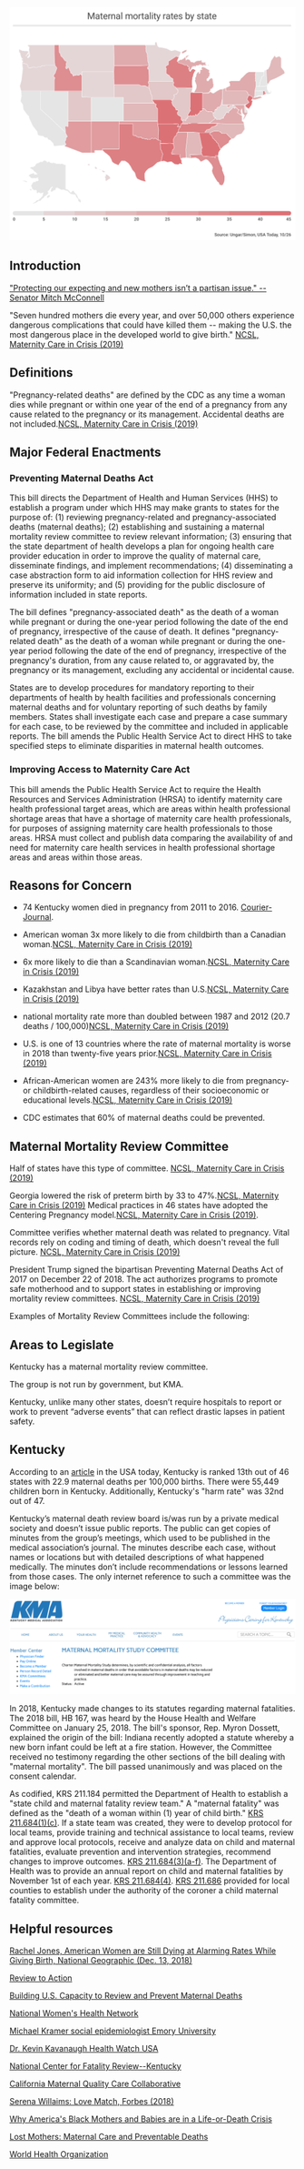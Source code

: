 

![maternal mortality by state](img/maternal_mortality_by_state.png)


## Introduction

["Protecting our expecting and new mothers isn’t a partisan issue." --Senator Mitch McConnell](reference/2018-12-26_ky_today_mconnell_preventing_maternal_mortality.pdf)

"Seven hundred mothers die every year, and over 50,000 others experience dangerous complications that could have killed them -- making the U.S. the most dangerous place in the developed world to give birth." [NCSL, Maternity Care in Crisis (2019)](reference/2019-01-11_ncsl_maternity_care_in_crisis.pdf)

## Definitions

"Pregnancy-related deaths" are defined by the CDC as any time a woman dies while pregnant or within one year of the end of a pregnancy from any cause related to the pregnancy or its management.  Accidental deaths are not included.[NCSL, Maternity Care in Crisis (2019)](reference/2019-01-11_ncsl_maternity_care_in_crisis.pdf)


## Major Federal Enactments

### Preventing Maternal Deaths Act

This bill directs the Department of Health and Human Services (HHS) to establish a program under which HHS may make grants to states for the purpose of: (1) reviewing pregnancy-related and pregnancy-associated deaths (maternal deaths); (2) establishing and sustaining a maternal mortality review committee to review relevant information; (3) ensuring that the state department of health develops a plan for ongoing health care provider education in order to improve the quality of maternal care, disseminate findings, and implement recommendations; (4) disseminating a case abstraction form to aid information collection for HHS review and preserve its uniformity; and (5) providing for the public disclosure of information included in state reports.

The bill defines "pregnancy-associated death" as the death of a woman while pregnant or during the one-year period following the date of the end of pregnancy, irrespective of the cause of death. It defines "pregnancy-related death" as the death of a woman while pregnant or during the one-year period following the date of the end of pregnancy, irrespective of the pregnancy's duration, from any cause related to, or aggravated by, the pregnancy or its management, excluding any accidental or incidental cause.

States are to develop procedures for mandatory reporting to their departments of health by health facilities and professionals concerning maternal deaths and for voluntary reporting of such deaths by family members.  States shall investigate each case and prepare a case summary for each case, to be reviewed by the committee and included in applicable reports.  The bill amends the Public Health Service Act to direct HHS to take specified steps to eliminate disparities in maternal health outcomes.

### Improving Access to Maternity Care Act

This bill amends the Public Health Service Act to require the Health Resources and Services Administration (HRSA) to identify maternity care health professional target areas, which are areas within health professional shortage areas that have a shortage of maternity care health professionals, for purposes of assigning maternity care health professionals to those areas.  HRSA must collect and publish data comparing the availability of and need for maternity care health services in health professional shortage areas and areas within those areas.


## Reasons for Concern

- 74 Kentucky women died in pregnancy from 2011 to 2016.  [Courier-Journal](2018-09-21_cj_maternal_mortality_moms_death_not_reviewed.pdf).

- American woman 3x more likely to die from childbirth than a Canadian woman.[NCSL, Maternity Care in Crisis (2019)](reference/2019-01-11_ncsl_maternity_care_in_crisis.pdf)

- 6x more likely to die than a Scandinavian woman.[NCSL, Maternity Care in Crisis (2019)](reference/2019-01-11_ncsl_maternity_care_in_crisis.pdf)

- Kazakhstan and Libya have better rates than U.S.[NCSL, Maternity Care in Crisis (2019)](reference/2019-01-11_ncsl_maternity_care_in_crisis.pdf)

- national mortality rate more than doubled between 1987 and 2012 (20.7 deaths / 100,000)[NCSL, Maternity Care in Crisis (2019)](reference/2019-01-11_ncsl_maternity_care_in_crisis.pdf)

- U.S. is one of 13 countries where the rate of maternal mortality is worse in 2018 than twenty-five years prior.[NCSL, Maternity Care in Crisis (2019)](reference/2019-01-11_ncsl_maternity_care_in_crisis.pdf)

- African-American women are 243% more likely to die from pregnancy- or childbirth-related causes, regardless of their socioeconomic or educational levels.[NCSL, Maternity Care in Crisis (2019)](reference/2019-01-11_ncsl_maternity_care_in_crisis.pdf)

- CDC estimates that 60% of maternal deaths could be prevented.

## Maternal Mortality Review Committee

Half of states have this type of committee. [NCSL, Maternity Care in Crisis (2019)](reference/2019-01-11_ncsl_maternity_care_in_crisis.pdf)  

Georgia lowered the risk of preterm birth by 33 to 47%.[NCSL, Maternity Care in Crisis (2019)](reference/2019-01-11_ncsl_maternity_care_in_crisis.pdf)  Medical practices in 46 states have adopted the Centering Pregnancy model.[NCSL, Maternity Care in Crisis (2019)](reference/2019-01-11_ncsl_maternity_care_in_crisis.pdf).  

Committee verifies whether maternal death was related to pregnancy. Vital records rely on coding and timing of death, which doesn't reveal the full picture. [NCSL, Maternity Care in Crisis (2019)](reference/2019-01-11_ncsl_maternity_care_in_crisis.pdf)

President Trump signed the bipartisan Preventing Maternal Deaths Act of 2017 on December 22 of 2018.  The act authorizes programs to promote safe motherhood and to support states in establishing or improving mortality review committees. [NCSL, Maternity Care in Crisis (2019)](reference/2019-01-11_ncsl_maternity_care_in_crisis.pdf)


Examples of Mortality Review Committees include the following:


## Areas to Legislate

Kentucky has a maternal mortality review committee.

The group is not run by government, but KMA.

Kentucky, unlike many other states, doesn’t require hospitals to report or work to prevent “adverse events” that can reflect drastic lapses in patient safety.

## Kentucky

According to an [article](https://www.usatoday.com/list/news/investigations/maternal-mortality-by-state/7b6a2a48-0b79-40c2-a44d-8111879a8336/) in the USA today, Kentucky is ranked 13th out of 46 states with 22.9 maternal deaths per 100,000 births. There were 55,449 children born in Kentucky.  Additionally, Kentucky's "harm rate" was 32nd out of 47.  

Kentucky’s maternal death review board is/was run by a private medical society and doesn’t issue public reports. The public can get copies of minutes from the group’s meetings, which used to be published in the medical association’s journal. The minutes describe each case, without names or locations but with detailed descriptions of what happened medically. The minutes don’t include recommendations or lessons learned from those cases.  The only internet reference to such a committee was the image below:

![Kentucky Medical Ass'n Maternal Mortality Study Committee](img/kma_maternal_mortality_study_committee.png)

In 2018, Kentucky made changes to its statutes regarding maternal fatalities.  The 2018 bill, HB 167, was heard by the House Health and Welfare Committee on January 25, 2018.  The bill's sponsor, Rep. Myron Dossett, explained the origin of the bill:  Indiana recently adopted a statute whereby a new born infant could be left at a fire station.  However, the Committee received no testimony regarding the other sections of the bill dealing with "maternal mortality".  The bill passed unanimously and was placed on the consent calendar.

As codified, KRS 211.184 permitted the Department of Health to establish a "state child and maternal fatality review team."  A "maternal fatality"  was defined as the "death of a woman within (1) year of child birth."  [KRS 211.684(1)(c)](enactments/2018-07-14_krs_211.684.pdf).  If a state team was created, they were to develop protocol for local teams, provide training and technical assistance to local teams, review and approve local protocols, receive and analyze data on child and maternal fatalities, evaluate prevention and intervention strategies, recommend changes to improve outcomes.  [KRS 211.684(3)(a-f)](enactments/2018-07-14_krs_211.684.pdf). The Department of Health was to provide an annual report on child and maternal fatalities by November 1st of each year.  [KRS 211.684(4)](enactments/2018-07-14_krs_211.684.pdf).  [KRS 211.686](enactments/2018-07-14_krs_211.686.pdf) provided for local counties to establish under the authority of the coroner a child maternal fatality committee.

## Helpful resources

[Rachel Jones, American Women are Still Dying at Alarming Rates While Giving Birth, National Geographic (Dec. 13, 2018)](https://www.nationalgeographic.com/culture/2018/12/maternal-mortality-usa-health-motherhood/)

[Review to Action](https://reviewtoaction.org)

[Building U.S. Capacity to Review and Prevent Maternal Deaths](https://www.cdcfoundation.org/building-us-capacity-review-and-prevent-maternal-deaths)

[National Women's Health Network](https://www.nwhn.org)

[Michael Kramer social epidemiologist Emory University](https://sph.emory.edu/faculty/profile/#!MKRAM02)

[Dr. Kevin Kavanaugh Health Watch USA](http://www.healthwatchusa.org)

[National Center for Fatality Review--Kentucky](https://www.ncfrp.org/cdr-programs/u-s-cdr-programs/spotlight-kentucky/)

[California Maternal Quality Care Collaborative](https://www.cmqcc.org/research/ca-pamr-maternal-mortality-review)

[Serena Willaims:  Love Match, Forbes (2018)](https://www.vanityfair.com/style/2017/06/serena-williams-cover-story)

[Why America's Black Mothers and Babies are in a Life-or-Death Crisis](https://www.nytimes.com/2018/04/11/magazine/black-mothers-babies-death-maternal-mortality.html)

[Lost Mothers: Maternal Care and Preventable Deaths](https://www.propublica.org/series/lost-mothers)

[World Health Organization](https://www.who.int/news-room/fact-sheets/detail/maternal-mortality)
